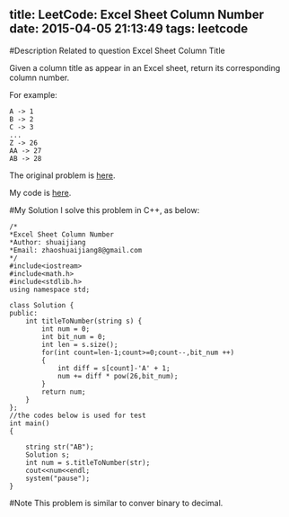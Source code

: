 title: LeetCode: Excel Sheet Column Number
date: 2015-04-05 21:13:49
tags: leetcode
---

#Description
Related to question Excel Sheet Column Title

Given a column title as appear in an Excel sheet, return its corresponding column number.

For example:

    A -> 1
    B -> 2
    C -> 3
    ...
    Z -> 26
    AA -> 27
    AB -> 28 

The original problem is [here](https://leetcode.com/problems/excel-sheet-column-number/ "Problem").

My code is [here](https://github.com/shuaijiang/LeetCode/blob/master/ExcelSheetColumnNumber.cpp "Code").

<!--more-->

#My Solution
I solve this problem in C++, as below:

	/*
	*Excel Sheet Column Number 
	*Author: shuaijiang
	*Email: zhaoshuaijiang8@gmail.com
	*/
	#include<iostream>
	#include<math.h>
	#include<stdlib.h>
	using namespace std;
	
	class Solution {
	public:
	    int titleToNumber(string s) {
	    	int num = 0;
	    	int bit_num = 0;
	        int len = s.size();
			for(int count=len-1;count>=0;count--,bit_num ++)
			{
				int diff = s[count]-'A' + 1;
				num += diff * pow(26,bit_num);
			} 
			return num;
	    }
	}; 
	//the codes below is used for test
	int main()
	{
		
		string str("AB");
		Solution s;
		int num = s.titleToNumber(str);
		cout<<num<<endl;
		system("pause");
	}

#Note
This problem is similar to conver  binary to decimal.